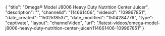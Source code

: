 {
    "title": "Omega&reg; Model J8006 Heavy Duty Nutrition Center Juicer",
    "description": "",
    "channelid": "114661406",
    "videoid": "109967851",
    "date_created": "1502518537",
    "date_modified": "1504284776",
    "type": "captivate",
    "layout": "channelVideo",
    "url": "\/latest-videos\/omega-model-j8006-heavy-duty-nutrition-center-juicer\/114661406-109967851"
}